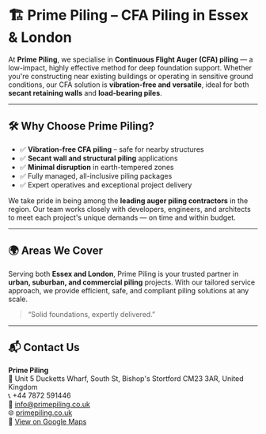 # 🏗️ Prime Piling – CFA Piling in Essex & London

At **Prime Piling**, we specialise in **Continuous Flight Auger (CFA) piling** — a low-impact, highly effective method for deep foundation support. Whether you're constructing near existing buildings or operating in sensitive ground conditions, our CFA solution is **vibration-free and versatile**, ideal for both **secant retaining walls** and **load-bearing piles**.

---

## 🛠️ Why Choose Prime Piling?

- ✅ **Vibration-free CFA piling** – safe for nearby structures  
- ✅ **Secant wall and structural piling** applications  
- ✅ **Minimal disruption** in earth-tempered zones  
- ✅ Fully managed, all-inclusive piling packages  
- ✅ Expert operatives and exceptional project delivery  

We take pride in being among the **leading auger piling contractors** in the region. Our team works closely with developers, engineers, and architects to meet each project's unique demands — on time and within budget.

---

## 🌍 Areas We Cover

Serving both **Essex and London**, Prime Piling is your trusted partner in **urban, suburban, and commercial piling** projects. With our tailored service approach, we provide efficient, safe, and compliant piling solutions at any scale.

> “Solid foundations, expertly delivered.”

---

## 📬 Contact Us

**Prime Piling**  
📍 Unit 5 Ducketts Wharf, South St, Bishop's Stortford CM23 3AR, United Kingdom  
📞 +44 7872 591446  
📧 [info@primepiling.co.uk](mailto:info@primepiling.co.uk)  
🌐 [primepiling.co.uk](https://www.primepiling.co.uk/)  
📌 [View on Google Maps](https://maps.app.goo.gl/JWLB5Ckjrvq9TjDs7)

